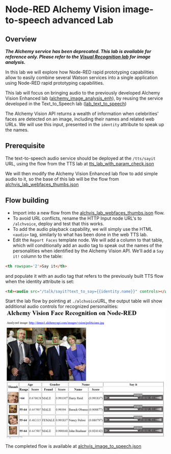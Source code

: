 # Node-RED Alchemy Vision image-to-speech advanced Lab

## Overview
***The Alchemy service has been deprecated. This lab is available for reference only. Please refer to the [Visual Recognition lab](/basic_examples/visual_recognition/README.md) for image analysis.***

In this lab we will explore how Node-RED rapid prototyping capabilities allow to easily combine several Watson services into a single application using Node-RED rapid prototyping capabilities.  

This lab will focus on bringing audio to the previously developed Alchemy Vision Enhanced lab ([alchemy_image_analysis_enh](/advanced_examples/deprecated_nodes/alchemy_image_analysis_thumbs/README.md)),
by reusing the service developed in the Text_to_Speech lab ([lab_text_to_speech](/basic_examples/text_to_speech/README.md))

The Alchemy Vision API returns a wealth of information when celebrities' faces are detected on an image, including their names and related web URLs. We will use this input, presented in the `identity` attribute to speak up the names.

## Prerequisite
The text-to-speech audio service should be deployed at the `/tts/sayit` URL, using the flow from the TTS lab at [tts_lab_with_param_check.json](/basic_examples/text_to_speech/tts_lab_with_param_check.json)

We will then modify the Alchemy Vision Enhanced lab flow to add simple audio to it, so the base of this lab will be the flow from [alchvis_lab_webfaces_thumbs.json](/advanced_examples/deprecated_nodes/alchemy_image_analysis_thumbs/alchvis_lab_webfaces_thumbs.json)

## Flow building
 - Import into a new flow from the [alchvis_lab_webfaces_thumbs.json](/advanced_examples/deprecated_nodes/alchemy_image_analysis_thumbs/alchvis_lab_webfaces_thumbs.json) flow.
 - To avoid URL conflicts, rename the HTTP Input node URL's to `/alchvoice`, deploy and test that this works.
 - To add the audio playback capability, we will simply use the HTML `<audio>` tag, similarly to what has been done in the web TTS lab.
 - Edit the `Report Faces` template node. We will add a column to that table, which will conditionally add an audio tag to speak out the names of the personalities when identified by the Alchemy Vision API.  We'll add a `Say it!` column to the table:
 ```HTML
 <th rowspan='2'>Say it</th>
```
and populate it with an audio tag that refers to the previously built TTS flow when the identity attribute is set:  
```HTML
<td><audio src="/talk/sayit?text_to_say={{identity.name}}" controls></audio></td>
```

Start the lab flow by pointing at `./alchvoice`URL, the output table will show additional audio controls for recognized personalities:  
![alch_image_to_speech_screenshot](images/alchvis_image_to_speech_screenshot.png)

The completed flow is available at [alchvis_image_to_speech.json](alchvis_image_to_speech.json)
